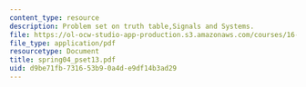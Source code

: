 ```yaml
---
content_type: resource
description: Problem set on truth table,Signals and Systems.
file: https://ol-ocw-studio-app-production.s3.amazonaws.com/courses/16-01-unified-engineering-i-ii-iii-iv-fall-2005-spring-2006/d9be71fb731653b90a4de9df14b3ad29_spring04_pset13.pdf
file_type: application/pdf
resourcetype: Document
title: spring04_pset13.pdf
uid: d9be71fb-7316-53b9-0a4d-e9df14b3ad29
---
```

